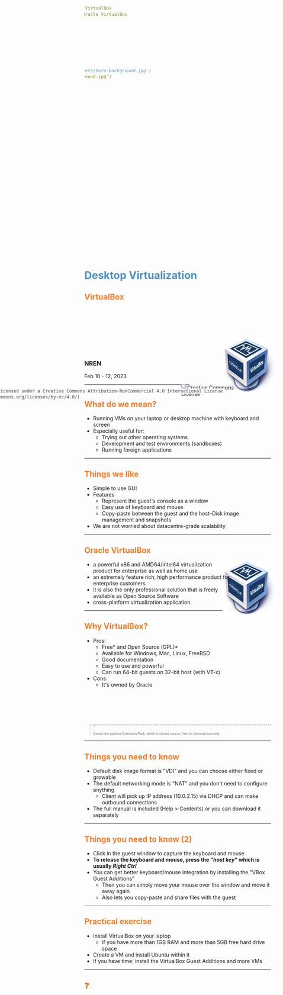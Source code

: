 ```yaml
---
marp: true
title: Desktop Virtualization using Oracle VirtualBox
description: Desktop Virtualization using Oracle VirtualBox
footer: '_Virtualization Workshop_'
paginate: false
theme: gaia
# other themes: uncover, default
# class: lead
# Default size 16:9
size: 4:3
backgroundColor: #fff
#backgroundImage: url('https://marp.app/assets/hero-background.jpg')
backgroundImage: url('../images/hero-background.jpg')
style: |
    h1, footer {
        color: #4e8fc7;
    }
    h2 {
        color: #455a64;
        color: #f97c28;
    }
    footer {
        #text-align: right;
        height: 50px;
        line-height: 30px;
    }
    ol, ul {
        padding-top: 0;
        #margin-top: 0;
        font-size: 90%;
    }
    ol > li, ul > li {
        margin: 0;
    }
    ol > li> p, ul > li > p {
        margin: 0;
    }
    a {
        text-decoration: none;
    }
---
```


<style scoped>
h1 {
  color: #4e8fc7;
}
h2 {
    color: #455a64;
    color: #f97c28;
}
img {
    float: left;
    margin-left: -40px;
}
pre {
    margin: -25px 50px 0px;
    width: 810px;
    float: right;
}
pre > code {
    background-color: #f8f8f8;
    color: #4d4d4c;
}
</style>
<!--
_class: lead
_footer: '' 
_paginate: false
-->

# Desktop Virtualization

## VirtualBox

<br />
<br />
<br />
<br />

![bg bottom 30%](../images/Virtualbox_logo.png)

<br />
<br />

### NREN

Feb 10 - 12, 2023

[![Creative Commons License](https://i.creativecommons.org/l/by-nc/4.0/88x31.png)](http://creativecommons.org/licenses/by-nc/4.0/)

```licence
This material is licensed under a Creative Commons Attribution-NonCommercial 4.0 International License (http://creativecommons.org/licenses/by-nc/4.0/)
```

---

## What do we mean?

- Running VMs on your laptop or desktop machine with keyboard and screen
- Especially useful for:
  - Trying out other operating systems
  - Development and test environments (sandboxes)
  - Running foreign applications

---

## Things we like

- Simple to use GUI
- Features
  - Represent the guest's console as a window
  - Easy use of keyboard and mouse
  - Copy-paste between the guest and the host–Disk image management and snapshots
- We are not worried about datacentre-grade scalability

---
<style scoped>
img {
    float: right;
    width: 30%;
    margin: auto -20px;
}

</style>

## Oracle VirtualBox

![VirtualBox Logo](../images/Virtualbox_logo.png)

- a powerful x86 and AMD64/Intel64 virtualization product for enterprise as well as home use
- an extremely feature rich, high performance product for enterprise customers
- it is also the only professional solution that is freely available as Open Source Software
- cross-platform virtualization application

---
<style scoped>
blockquote {
    border-top: 0.1em dashed #555;
    font-size: 60%;
    margin-top: 100px;
}
blockquote:before {
    content:"*";
}
blockquote:after {
    content:"";
}
</style>
## Why VirtualBox?

- Pros:
  - Free\* and Open Source (GPL)\*
  - Available for Windows, Mac, Linux, FreeBSD
  - Good documentation
  - Easy to use and powerful
  - Can run 64-bit guests on 32-bit host (with VT-x)
- Cons:
  - It's owned by Oracle

> Except the optional Extension Pack, which is closed source, free for personal use only

---

## Things you need to know

- Default disk image format is "VDI" and you can choose either fixed or growable
- The default networking mode is "NAT" and you don't need to configure anything
  - Client will pick up IP address (10.0.2.15) via DHCP and can make outbound connections
- The full manual is included (Help > Contents) or you can download it separately

---

## Things you need to know (2)

- Click in the guest window to capture the keyboard and mouse
- **To release the keyboard and mouse, press the "_host key_" which is usually _Right Ctrl_**
- You can get better keyboard/mouse integration by installing the "VBox Guest Additions"
  - Then you can simply move your mouse over the window and move it away again
  - Also lets you copy-paste and share files with the guest

---

## Practical exercise

- Install VirtualBox on your laptop
  - if you have more than 1GB RAM and more than 5GB free hard drive space
- Create a VM and install Ubuntu within it
- If you have time: install the VirtualBox Guest Additions and more VMs

---

<!-- _class: lead -->
## :question: <!--fit-->
